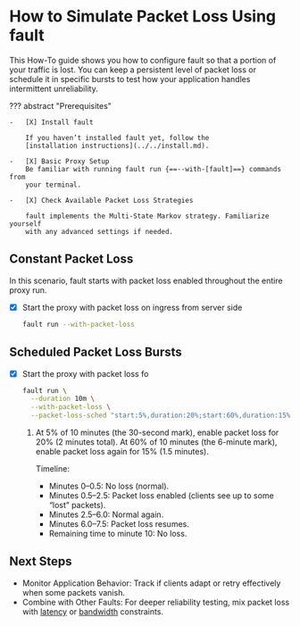 # How to Simulate Packet Loss Using fault

This How-To guide shows you how to configure fault so that a portion of your
traffic is lost. You can keep a persistent level of packet loss or schedule it
in specific bursts to test how your application handles intermittent
unreliability.

??? abstract "Prerequisites"

    -   [X] Install fault

        If you haven’t installed fault yet, follow the
        [installation instructions](../../install.md).

    -   [X] Basic Proxy Setup
        Be familiar with running fault run {==--with-[fault]==} commands from
        your terminal.

    -   [X] Check Available Packet Loss Strategies

        fault implements the Multi-State Markov strategy. Familiarize yourself
        with any advanced settings if needed.

## Constant Packet Loss

In this scenario, fault starts with packet loss enabled throughout the entire
proxy run.

-   [X] Start the proxy with packet loss on ingress from server side

    ```bash
    fault run --with-packet-loss 
    ```

## Scheduled Packet Loss Bursts

-   [X] Start the proxy with packet loss fo

    ```bash
    fault run \
      --duration 10m \
      --with-packet-loss \
      --packet-loss-sched "start:5%,duration:20%;start:60%,duration:15%" # (1)!
    ```

    1.  At 5% of 10 minutes (the 30-second mark), enable packet loss for 20% (2 minutes total).
        At 60% of 10 minutes (the 6-minute mark), enable packet loss again for 15% (1.5 minutes).

        Timeline:
        * Minutes 0–0.5: No loss (normal).
        * Minutes 0.5–2.5: Packet loss enabled (clients see up to some “lost” packets).
        * Minutes 2.5–6.0: Normal again.
        * Minutes 6.0–7.5: Packet loss resumes.
        * Remaining time to minute 10: No loss.

## Next Steps

- Monitor Application Behavior: Track if clients adapt or retry effectively when
  some packets vanish.
- Combine with Other Faults: For deeper reliability testing, mix packet loss
  with [latency](./configure-latency.md) or [bandwidth](configure-bandwidth.md)
  constraints.
